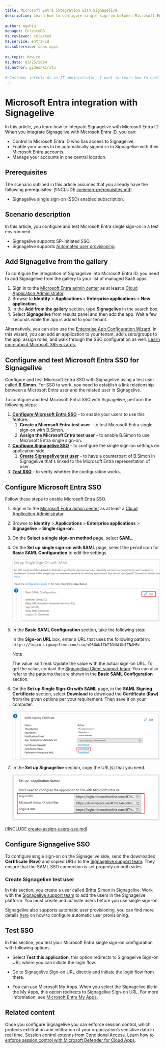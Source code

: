 ```yaml
---
title: Microsoft Entra integration with Signagelive
description: Learn how to configure single sign-on between Microsoft Entra ID and Signagelive.

author: nguhiu
manager: CelesteDG
ms.reviewer: celested
ms.service: entra-id
ms.subservice: saas-apps

ms.topic: how-to
ms.date: 03/25/2024
ms.author: gideonkiratu

# Customer intent: As an IT administrator, I want to learn how to configure single sign-on between Microsoft Entra ID and Signagelive so that I can control who has access to Signagelive, enable automatic sign-in with Microsoft Entra accounts, and manage my accounts in one central location.
---
```

# Microsoft Entra integration with Signagelive

In this article,  you learn how to integrate Signagelive with Microsoft Entra ID. When you integrate Signagelive with Microsoft Entra ID, you can:

* Control in Microsoft Entra ID who has access to Signagelive.
* Enable your users to be automatically signed-in to Signagelive with their Microsoft Entra accounts.
* Manage your accounts in one central location.

## Prerequisites
The scenario outlined in this article assumes that you already have the following prerequisites:
[!INCLUDE [common-prerequisites.md](~/identity/saas-apps/includes/common-prerequisites.md)]
* Signagelive single sign-on (SSO) enabled subscription.

## Scenario description

In this article,  you configure and test Microsoft Entra single sign-on in a test environment.

* Signagelive supports SP-initiated SSO.
* Signagelive supports [Automated user provisioning](signagelive-provisioning-tutorial.md).

## Add Signagelive from the gallery

To configure the integration of Signagelive into Microsoft Entra ID, you need to add Signagelive from the gallery to your list of managed SaaS apps.

1. Sign in to the [Microsoft Entra admin center](https://entra.microsoft.com) as at least a [Cloud Application Administrator](~/identity/role-based-access-control/permissions-reference.md#cloud-application-administrator).
1. Browse to **Identity** > **Applications** > **Enterprise applications** > **New application**.
1. In the **Add from the gallery** section, type **Signagelive** in the search box.
1. Select **Signagelive** from results panel and then add the app. Wait a few seconds while the app is added to your tenant.

 Alternatively, you can also use the [Enterprise App Configuration Wizard](https://portal.office.com/AdminPortal/home?Q=Docs#/azureadappintegration). In this wizard, you can add an application to your tenant, add users/groups to the app, assign roles, and walk through the SSO configuration as well. [Learn more about Microsoft 365 wizards.](/microsoft-365/admin/misc/azure-ad-setup-guides)

<a name='configure-and-test-azure-ad-sso-for-signagelive'></a>

## Configure and test Microsoft Entra SSO for Signagelive

Configure and test Microsoft Entra SSO with Signagelive using a test user called **B.Simon**. For SSO to work, you need to establish a link relationship between a Microsoft Entra user and the related user in Signagelive.

To configure and test Microsoft Entra SSO with Signagelive, perform the following steps:

1. **[Configure Microsoft Entra SSO](#configure-azure-ad-sso)** - to enable your users to use this feature.
    1. **Create a Microsoft Entra test user** - to test Microsoft Entra single sign-on with B.Simon.
    1. **Assign the Microsoft Entra test user** - to enable B.Simon to use Microsoft Entra single sign-on.
1. **[Configure Signagelive SSO](#configure-signagelive-sso)** - to configure the single sign-on settings on application side.
    1. **[Create Signagelive test user](#create-signagelive-test-user)** - to have a counterpart of B.Simon in Signagelive that's linked to the Microsoft Entra representation of user.
1. **[Test SSO](#test-sso)** - to verify whether the configuration works.

<a name='configure-azure-ad-sso'></a>

## Configure Microsoft Entra SSO

Follow these steps to enable Microsoft Entra SSO.

1. Sign in to the [Microsoft Entra admin center](https://entra.microsoft.com) as at least a [Cloud Application Administrator](~/identity/role-based-access-control/permissions-reference.md#cloud-application-administrator).
1. Browse to **Identity** > **Applications** > **Enterprise applications** > **Signagelive** > **Single sign-on**.
1. On the **Select a single sign-on method** page, select **SAML**.
1. On the **Set up single sign-on with SAML** page, select the pencil icon for **Basic SAML Configuration** to edit the settings.

   ![Edit Basic SAML Configuration](common/edit-urls.png)

4. In the **Basic SAML Configuration** section, take the following step:

    In the **Sign-on URL** box, enter a URL that uses the following pattern:
    `https://login.signagelive.com/sso/<ORGANIZATIONALUNITNAME>`

	> [!NOTE]
	> The value isn't real. Update the value with the actual sign-on URL. To get the value, contact the [Signagelive Client support team](mailto:support@signagelive.com). You can also refer to the patterns that are shown in the **Basic SAML Configuration** section.

1. On the **Set up Single Sign-On with SAML** page, in the **SAML Signing Certificate** section, select **Download** to download the **Certificate (Raw)** from the given options per your requirement. Then save it on your computer.

	![The Certificate download link](common/certificateraw.png)

6. In the **Set up Signagelive** section, copy the URL(s) that you need.

	![Copy configuration URLs](common/copy-configuration-urls.png)

<a name='create-an-azure-ad-test-user'></a>

[!INCLUDE [create-assign-users-sso.md](~/identity/saas-apps/includes/create-assign-users-sso.md)]

## Configure Signagelive SSO

To configure single sign-on on the Signagelive side, send the downloaded **Certificate (Raw)** and copied URLs to the [Signagelive support team](mailto:support@signagelive.com). They ensure that the SAML SSO connection is set properly on both sides.

### Create Signagelive test user

In this section, you create a user called Britta Simon in Signagelive. Work with the [Signagelive support team](mailto:support@signagelive.com) to add the users in the Signagelive platform. You must create and activate users before you use single sign-on.

Signagelive also supports automatic user provisioning, you can find more details [here](./signagelive-provisioning-tutorial.md) on how to configure automatic user provisioning.

## Test SSO

In this section, you test your Microsoft Entra single sign-on configuration with following options. 

* Select **Test this application**, this option redirects to Signagelive Sign-on URL where you can initiate the login flow. 

* Go to Signagelive Sign-on URL directly and initiate the login flow from there.

* You can use Microsoft My Apps. When you select the Signagelive tile in the My Apps, this option redirects to Signagelive Sign-on URL. For more information, see [Microsoft Entra My Apps](/azure/active-directory/manage-apps/end-user-experiences#azure-ad-my-apps).

## Related content

Once you configure Signagelive you can enforce session control, which protects exfiltration and infiltration of your organization’s sensitive data in real time. Session control extends from Conditional Access. [Learn how to enforce session control with Microsoft Defender for Cloud Apps](/cloud-app-security/proxy-deployment-aad).
